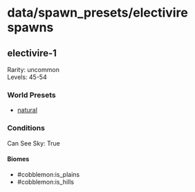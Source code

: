 # data/spawn_presets/electivire spawns  
  
## electivire-1  
Rarity: uncommon  
Levels: 45-54  
  
### World Presets  
* [natural](data/spawn_data/natural.md)  
  
### Conditions  
Can See Sky: True  
  
#### Biomes  
  * #cobblemon:is_plains
  * #cobblemon:is_hills
  
